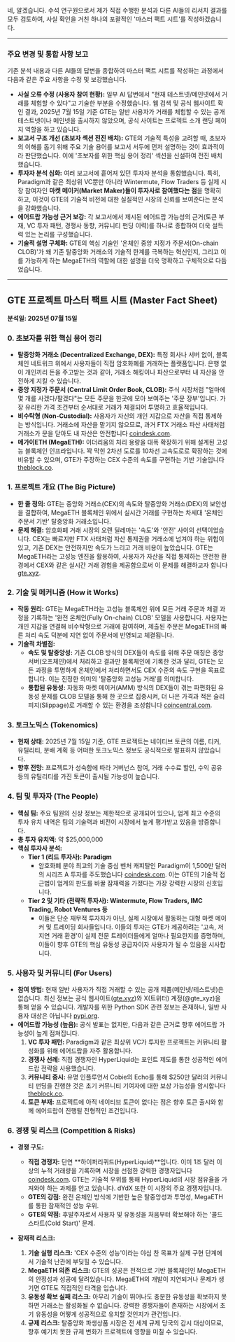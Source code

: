 네, 알겠습니다. 수석 연구원으로서 제가 직접 수행한 분석과 다른 AI들의 리서치 결과를 모두 검토하여, 사실 확인을 거친 하나의 포괄적인 '마스터 팩트 시트'를 작성하겠습니다.

---

### **주요 변경 및 통합 사항 보고**

기존 분석 내용과 다른 AI들의 답변을 종합하여 마스터 팩트 시트를 작성하는 과정에서 다음과 같은 주요 사항을 수정 및 보강했습니다.

*   **사실 오류 수정 (사용자 참여 현황):** 일부 AI 답변에서 "현재 테스트넷/메인넷에서 거래를 체험할 수 있다"고 기술한 부분을 수정했습니다. 웹 검색 및 공식 웹사이트 확인 결과, 2025년 7월 15일 기준 GTE는 일반 사용자가 거래를 체험할 수 있는 공개 테스트넷이나 메인넷을 출시하지 않았으며, 공식 사이트는 프로젝트 소개 랜딩 페이지 역할을 하고 있습니다.
*   **보고서 구조 개선 (초보자 섹션 전진 배치):** GTE의 기술적 특성을 고려할 때, 초보자의 이해를 돕기 위해 주요 기술 용어를 보고서 서두에 먼저 설명하는 것이 효과적이라 판단했습니다. 이에 '초보자를 위한 핵심 용어 정리' 섹션을 신설하여 전진 배치했습니다.
*   **투자자 분석 심화:** 여러 보고서에 흩어져 있던 투자자 분석을 통합했습니다. 특히, Paradigm과 같은 최상위 VC뿐만 아니라 Wintermute, Flow Traders 등 실제 시장 참여자인 **마켓 메이커(Market Maker)들이 투자사로 참여했다는 점**을 명확히 하고, 이것이 GTE의 기술적 비전에 대한 실질적인 시장의 신뢰를 보여준다는 분석을 강화했습니다.
*   **에어드랍 가능성 근거 보강:** 각 보고서에서 제시된 에어드랍 가능성의 근거(토큰 부재, VC 투자 패턴, 경쟁사 동향, 커뮤니티 펀딩 이력)를 하나로 종합하여 더욱 설득력 있는 논리를 구성했습니다.
*   **기술적 설명 구체화:** GTE의 핵심 기술인 '온체인 중앙 지정가 주문서(On-chain CLOB)'가 왜 기존 탈중앙화 거래소의 기술적 한계를 극복하는 혁신인지, 그리고 이를 가능하게 하는 MegaETH의 역할에 대한 설명을 더욱 명확하고 구체적으로 다듬었습니다.

---

## **GTE 프로젝트 마스터 팩트 시트 (Master Fact Sheet)**

**분석일: 2025년 07월 15일**

### **0. 초보자를 위한 핵심 용어 정리**

*   **탈중앙화 거래소 (Decentralized Exchange, DEX):** 특정 회사나 서버 없이, 블록체인 네트워크 위에서 사용자들이 직접 암호화폐를 거래하는 플랫폼입니다. 은행 없이 개인끼리 돈을 주고받는 것과 같아, 거래소 해킹이나 파산으로부터 내 자산을 안전하게 지킬 수 있습니다.
*   **중앙 지정가 주문서 (Central Limit Order Book, CLOB):** 주식 시장처럼 "얼마에 몇 개를 사겠다/팔겠다"는 모든 주문을 한곳에 모아 보여주는 '주문 장부'입니다. 가장 유리한 가격 조건부터 순서대로 거래가 체결되어 투명하고 효율적입니다.
*   **비수탁형 (Non-Custodial):** 사용자가 자신의 개인 지갑으로 자산을 직접 통제하는 방식입니다. 거래소에 자산을 맡기지 않으므로, 과거 FTX 거래소 파산 사태처럼 거래소가 문을 닫아도 내 자산은 안전합니다 [coindesk.com](https://www.coindesk.com/business/2025/06/23/hyperliquid-rival-gte-raises-usd15m-in-series-a-led-by-paradigm).
*   **메가이ETH (MegaETH):** 이더리움의 처리 용량을 대폭 확장하기 위해 설계된 고성능 블록체인 인프라입니다. 꽉 막힌 2차선 도로를 10차선 고속도로로 확장하는 것에 비유할 수 있으며, GTE가 주장하는 CEX 수준의 속도를 구현하는 기반 기술입니다 [theblock.co](https://www.theblock.co/post/335132/megaeth-based-dex-gte-funding-cobie-echo).

### **1. 프로젝트 개요 (The Big Picture)**

*   **한 줄 정의:** GTE는 중앙화 거래소(CEX)의 속도와 탈중앙화 거래소(DEX)의 보안성을 결합하여, MegaETH 블록체인 위에서 실시간 거래를 구현하는 차세대 '온체인 주문서 기반' 탈중앙화 거래소입니다.
*   **문제 해결:** 암호화폐 거래 시장의 오랜 딜레마는 '속도'와 '안전' 사이의 선택이었습니다. CEX는 빠르지만 FTX 사태처럼 자산 통제권을 거래소에 넘겨야 하는 위험이 있고, 기존 DEX는 안전하지만 속도가 느리고 거래 비용이 높았습니다. GTE는 MegaETH라는 고성능 엔진을 활용하여, 사용자가 자산을 직접 통제하는 안전한 환경에서 CEX와 같은 실시간 거래 경험을 제공함으로써 이 문제를 해결하고자 합니다 [gte.xyz](https://www.gte.xyz/).

### **2. 기술 및 메커니즘 (How it Works)**

*   **작동 원리:** GTE는 MegaETH라는 고성능 블록체인 위에 모든 거래 주문과 체결 과정을 기록하는 '완전 온체인(Fully On-chain) CLOB' 모델을 사용합니다. 사용자는 개인 지갑을 연결해 비수탁형으로 거래에 참여하며, 제출된 주문은 MegaETH의 빠른 처리 속도 덕분에 지연 없이 주문서에 반영되고 체결됩니다.
*   **기술적 차별점:**
    *   **속도 및 탈중앙성:** 기존 CLOB 방식의 DEX들이 속도를 위해 주문 매칭은 중앙 서버(오프체인)에서 처리하고 결과만 블록체인에 기록한 것과 달리, GTE는 모든 과정을 투명하게 온체인에서 처리하면서도 CEX 수준의 속도 구현을 목표로 합니다. 이는 진정한 의미의 '탈중앙화 고성능 거래'를 의미합니다.
    *   **통합된 유동성:** 자동화 마켓 메이커(AMM) 방식의 DEX들이 겪는 파편화된 유동성 문제를 CLOB 모델을 통해 한 곳으로 집중시켜, 더 나은 가격과 적은 슬리피지(Slippage)로 거래할 수 있는 환경을 조성합니다 [coincentral.com](https://coincentral.com/paradigm-backs-gte-with-15m-to-build-the-fastest-decentralized-exchange/).

### **3. 토크노믹스 (Tokenomics)**

*   **현재 상태:** 2025년 7월 15일 기준, GTE 프로젝트는 네이티브 토큰의 이름, 티커, 유틸리티, 분배 계획 등 어떠한 토크노믹스 정보도 공식적으로 발표하지 않았습니다.
*   **향후 전망:** 프로젝트가 성숙함에 따라 거버넌스 참여, 거래 수수료 할인, 수익 공유 등의 유틸리티를 가진 토큰이 출시될 가능성이 높습니다.

### **4. 팀 및 투자자 (The People)**

*   **핵심 팀:** 주요 팀원의 신상 정보는 제한적으로 공개되어 있으나, 업계 최고 수준의 투자 유치 내역은 팀의 기술력과 비전이 시장에서 높게 평가받고 있음을 방증합니다.
*   **총 투자 유치액:** 약 $25,000,000
*   **핵심 투자사 분석:**
    *   **Tier 1 (리드 투자사): Paradigm**
        *   암호화폐 분야 최고의 기술 중심 벤처 캐피탈인 Paradigm이 1,500만 달러의 시리즈 A 투자를 주도했습니다 [coindesk.com](https://www.coindesk.com/business/2025/06/23/hyperliquid-rival-gte-raises-usd15m-in-series-a-led-by-paradigm). 이는 GTE의 기술적 접근법이 업계의 판도를 바꿀 잠재력을 가졌다는 가장 강력한 시장의 신호입니다.
    *   **Tier 2 및 기타 (전략적 투자사): Wintermute, Flow Traders, IMC Trading, Robot Ventures 등**
        *   이들은 단순 재무적 투자자가 아닌, 실제 시장에서 활동하는 대형 마켓 메이커 및 트레이딩 회사들입니다. 이들의 투자는 GTE가 제공하려는 '고속, 저지연 거래 환경'이 실제 전문 트레이더들에게 얼마나 필요한지를 증명하며, 이들이 향후 GTE의 핵심 유동성 공급자이자 사용자가 될 수 있음을 시사합니다.

### **5. 사용자 및 커뮤니티 (For Users)**

*   **참여 방법:** 현재 일반 사용자가 직접 거래할 수 있는 공개 제품(메인넷/테스트넷)은 없습니다. 최신 정보는 공식 웹사이트([gte.xyz](https://www.gte.xyz/))와 X(트위터) 계정(@gte_xyz)을 통해 얻을 수 있습니다. 개발자를 위한 Python SDK 관련 정보는 존재하나, 일반 사용자 대상은 아닙니다 [pypi.org](https://pypi.org/project/gte-py/0.1.2/).
*   **에어드랍 가능성 (높음):** 공식 발표는 없지만, 다음과 같은 근거로 향후 에어드랍 가능성이 높게 점쳐집니다.
    1.  **VC 투자 패턴:** Paradigm과 같은 최상위 VC가 투자한 프로젝트는 커뮤니티 활성화를 위해 에어드랍을 자주 활용합니다.
    2.  **경쟁사 선례:** 직접 경쟁자인 HyperLiquid는 포인트 제도를 통한 성공적인 에어드랍 전략을 사용했습니다.
    3.  **커뮤니티 중시:** 유명 인플루언서 Cobie의 Echo를 통해 $250만 달러의 커뮤니티 펀딩을 진행한 것은 초기 커뮤니티 기여자에 대한 보상 가능성을 암시합니다 [theblock.co](https://www.theblock.co/post/335132/megaeth-based-dex-gte-funding-cobie-echo).
    4.  **토큰 부재:** 프로젝트에 아직 네이티브 토큰이 없다는 점은 향후 토큰 출시와 함께 에어드랍이 진행될 전형적인 조건입니다.

### **6. 경쟁 및 리스크 (Competition & Risks)**

*   **경쟁 구도:**
    *   **직접 경쟁자:** 단연 **하이퍼리퀴드(HyperLiquid)**입니다. 이미 1조 달러 이상의 누적 거래량을 기록하며 시장을 선점한 강력한 경쟁자입니다 [coindesk.com](https://www.coindesk.com/business/2025/06/23/hyperliquid-rival-gte-raises-usd15m-in-series-a-led-by-paradigm). GTE는 기술적 우위를 통해 HyperLiquid의 시장 점유율을 가져와야 하는 과제를 안고 있습니다. dYdX 또한 이 시장의 주요 경쟁자입니다.
    *   **GTE의 강점:** 완전 온체인 방식에 기반한 높은 탈중앙성과 투명성, MegaETH를 통한 잠재적인 성능 우위.
    *   **GTE의 약점:** 후발주자로서 사용자 및 유동성을 처음부터 확보해야 하는 '콜드 스타트(Cold Start)' 문제.

*   **잠재적 리스크:**
    1.  **기술 실행 리스크:** 'CEX 수준의 성능'이라는 야심 찬 목표가 실제 구현 단계에서 기술적 난관에 부딪힐 수 있습니다.
    2.  **MegaETH 의존 리스크:** GTE의 성공은 전적으로 기반 블록체인인 MegaETH의 안정성과 성공에 달려있습니다. MegaETH의 개발이 지연되거나 문제가 생기면 GTE도 직접적인 타격을 입습니다.
    3.  **유동성 확보 실패 리스크:** 아무리 기술이 뛰어나도 충분한 유동성을 확보하지 못하면 거래소는 활성화될 수 없습니다. 강력한 경쟁자들이 존재하는 시장에서 초기 유동성을 어떻게 성공적으로 유치할 것인지가 관건입니다.
    4.  **규제 리스크:** 탈중앙화 파생상품 시장은 전 세계 규제 당국의 감시 대상이므로, 향후 예기치 못한 규제 변화가 프로젝트에 영향을 미칠 수 있습니다.